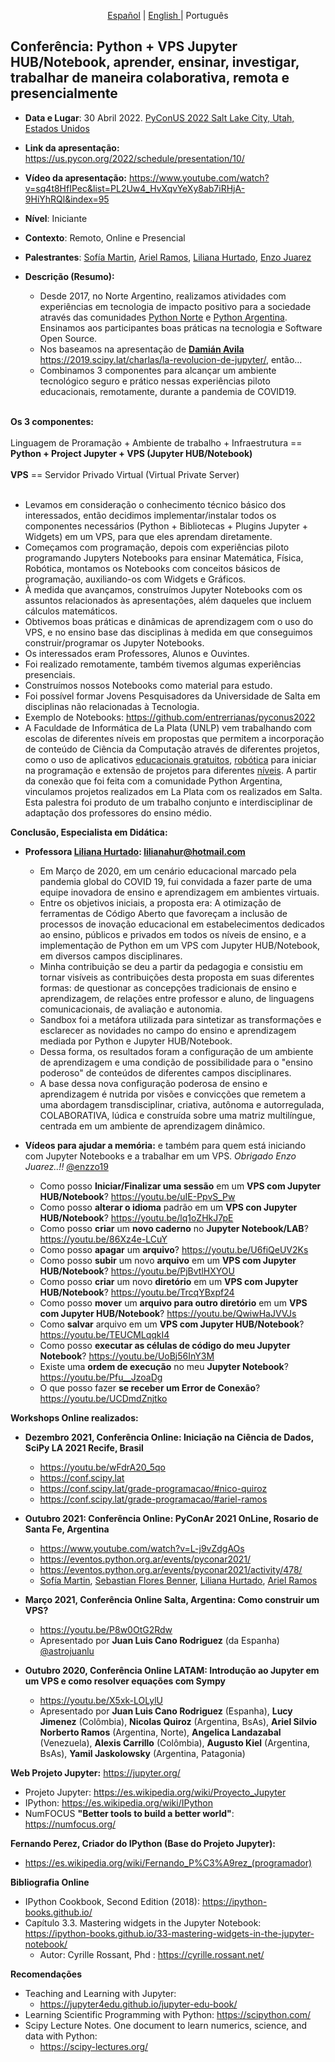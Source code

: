 <p align="center">
<a href="https://github.com/asnramos/pyconus2022#readme"> Español</a> 
|
<a href="https://github.com/asnramos/pyconus2022/blob/main/README.en-EN.md"> English </a>
| 
<span> Português </span>
</p>

## Conferência: Python + VPS Jupyter HUB/Notebook, aprender, ensinar, investigar, trabalhar de maneira colaborativa, remota e presencialmente

* **Data e Lugar**: 30 Abril 2022. [PyConUS 2022 Salt Lake City, Utah, Estados Unidos](https://us.pycon.org/2022)
* **Link da apresentação:** https://us.pycon.org/2022/schedule/presentation/10/
* **Vídeo da apresentação:** https://www.youtube.com/watch?v=sq4t8HfIPec&list=PL2Uw4_HvXqvYeXy8ab7iRHjA-9HiYhRQl&index=95
* **Nível**: Iniciante  
* **Contexto**: Remoto, Online e Presencial
* **Palestrantes**: [Sofía Martin](https://github.com/entrerrianas), [Ariel Ramos](https://us.pycon.org/2022/speaker/profile/11/), [Liliana Hurtado](https://us.pycon.org/2022/speaker/profile/185/), [Enzo Juarez](https://github.com/enzzo19/)
* **Descrição (Resumo):** 

  - Desde 2017, no Norte Argentino, realizamos atividades com experiências em tecnologia de impacto positivo para a sociedade através das comunidades [Python Norte](https://t.me/pythonnorte) e [Python Argentina](https://www.python.org.ar/). Ensinamos aos participantes boas práticas na tecnologia e Software Open Source.<br>
  - Nos baseamos na apresentação de **[Damián Avila](https://github.com/damianavila)** https://2019.scipy.lat/charlas/la-revolucion-de-jupyter/, então...
  - Combinamos 3 componentes para alcançar um ambiente tecnológico seguro e prático nessas experiências piloto educacionais, remotamente, durante a pandemia de COVID19.<br><br>

**Os 3 componentes:**
<br><br>
Linguagem de Proramação + Ambiente de trabalho + Infraestrutura == **Python + Project Jupyter + VPS (Jupyter HUB/Notebook)**
<br><br>
**VPS** == Servidor Privado Virtual (Virtual Private Server)
<br><br>
  - Levamos em consideração o conhecimento técnico básico dos interessados, então decidimos implementar/instalar todos os componentes necessários (Python + Bibliotecas + Plugins Jupyter + Widgets) em um VPS, para que eles aprendam diretamente.
  - Começamos com programação, depois com experiências piloto programando Jupyters Notebooks para ensinar Matemática, Física, Robótica, montamos os Notebooks com conceitos básicos de programação, auxiliando-os com Widgets e Gráficos.
  - À medida que avançamos, construímos Jupyter Notebooks com os assuntos relacionados às apresentações, além daqueles que incluem cálculos matemáticos.
  - Obtivemos boas práticas e dinâmicas de aprendizagem com o uso do VPS, e no ensino base das disciplinas à medida em que conseguimos construir/programar os Jupyter Notebooks.
  - Os interessados ​​eram Professores, Alunos e Ouvintes.
  - Foi realizado remotamente, também tivemos algumas experiências presenciais.
  - Construímos nossos Notebooks como material para estudo.
  - Foi possível formar Jovens Pesquisadores da Universidade de Salta em disciplinas não relacionadas à Tecnologia.
  - Exemplo de Notebooks: https://github.com/entrerrianas/pyconus2022
  - A Faculdade de Informática de La Plata (UNLP) vem trabalhando com escolas de diferentes níveis em propostas que permitem a incorporação de conteúdo de Ciência da Computação através de diferentes projetos, como o uso de aplicativos [educacionais gratuitos](https://lihuen.linti.unlp.edu.ar/index.php?title=Software_Libre_en_escuelas), [robótica](http://robots.linti.unlp.edu.ar/proyecto) para iniciar na programação e extensão de projetos para diferentes [níveis](https://extension.info.unlp.edu.ar/). A partir da conexão que foi feita com a comunidade Python Argentina, vinculamos projetos realizados em La Plata com os realizados em Salta. Esta palestra foi produto de um trabalho conjunto e interdisciplinar de adaptação dos professores do ensino médio.

**Conclusão, Especialista em Didática:**
* **Professora [Liliana Hurtado](https://us.pycon.org/2022/speaker/profile/185/): lilianahur@hotmail.com**
   - Em Março de 2020, em um cenário educacional marcado pela pandemia global do COVID 19, fui convidada a fazer parte de uma equipe inovadora de ensino e aprendizagem em ambientes virtuais.
   - Entre os objetivos iniciais, a proposta era: A otimização de ferramentas de Código Aberto que favoreçam a inclusão de processos de inovação educacional em estabelecimentos dedicados ao ensino, públicos e privados em todos os níveis de ensino, e a implementação de Python em um VPS com Jupyter HUB/Notebook, em diversos campos disciplinares.
   - Minha contribuição se deu a partir da pedagogia e consistiu em tornar visíveis as contribuições desta proposta em suas diferentes formas: de questionar as concepções tradicionais de ensino e aprendizagem, de relações entre professor e aluno, de linguagens comunicacionais, de avaliação e autonomia.
   - Sandbox foi a metáfora utilizada para sintetizar as transformações e esclarecer as novidades no campo do ensino e aprendizagem mediada por Python e Jupyter HUB/Notebook.
   - Dessa forma, os resultados foram a configuração de um ambiente de aprendizagem e uma condição de possibilidade para o "ensino poderoso" de conteúdos de diferentes campos disciplinares.
   - A base dessa nova configuração poderosa de ensino e aprendizagem é nutrida por visões e convicções que remetem a uma abordagem transdisciplinar, criativa, autônoma e autorregulada, COLABORATIVA, lúdica e construída sobre uma matriz multilíngue, centrada em um ambiente de aprendizagem dinâmico.


* **Vídeos para ajudar a memória:** e também para quem está iniciando com Jupyter Notebooks e a trabalhar em um VPS. *Obrigado Enzo Juarez..!!* [@enzzo19](https://github.com/enzzo19/)

  - Como posso **Iniciar/Finalizar uma sessão** em um **VPS com Jupyter HUB/Notebook**? https://youtu.be/uIE-PpvS_Pw
  - Como posso **alterar o idioma** padrão em um **VPS con Jupyter HUB/Notebook**? https://youtu.be/lq1oZHkJ7pE
  - Como posso **criar** um **novo caderno** no **Jupyter Notebook/LAB**? https://youtu.be/86Xz4e-LCuY
  - Como posso **apagar** um **arquivo**? https://youtu.be/U6fiQeUV2Ks
  - Como posso **subir** um novo **arquivo** em um **VPS com Jupyter HUB/Notebook**? https://youtu.be/PjBvtlHXYOU
  - Como posso **criar** um novo **diretório** em um **VPS com Jupyter HUB/Notebook**? https://youtu.be/TrcqYBxpf24
  - Como posso **mover** um **arquivo para outro diretório** em um **VPS com Jupyter HUB/Notebook**? https://youtu.be/QwiwHaJVVJs
  - Como **salvar** arquivo em um **VPS com Jupyter HUB/Notebook**? https://youtu.be/TEUCMLqqkI4
  - Como posso **executar as células de código do meu Jupyter Notebook**? https://youtu.be/UoBj56InY3M
  - Existe uma **ordem de execução** no meu **Jupyter Notebook**? https://youtu.be/Pfu__JzoaDg
  - O que posso fazer **se receber um Error de Conexão**?  https://youtu.be/UCDmdZnjtko

**Workshops Online realizados:**

* **Dezembro 2021, Conferência Online: Iniciação na Ciência de Dados, SciPy LA 2021 Recife, Brasil**
  - https://youtu.be/wFdrA20_5qo
  - https://conf.scipy.lat
  - https://conf.scipy.lat/grade-programacao/#nico-quiroz
  - https://conf.scipy.lat/grade-programacao/#ariel-ramos

* **Outubro 2021:  Conferência Online: PyConAr 2021 OnLine, Rosario de Santa Fe, Argentina**
  - https://www.youtube.com/watch?v=L-j9vZdgAOs
  - https://eventos.python.org.ar/events/pyconar2021/
  - https://eventos.python.org.ar/events/pyconar2021/activity/478/
  - [Sofía Martin](https://github.com/entrerrianas), [Sebastian Flores Benner](https://github.com/sebastiandres/pycon_ar), [Liliana Hurtado](https://us.pycon.org/2022/speaker/profile/185/), [Ariel Ramos](https://github.com/asnramos/pycon_ar)

* **Março 2021, Conferência Online Salta, Argentina: Como construir um VPS?** 
  - https://youtu.be/P8w0OtG2Rdw
  - Apresentado por **Juan Luis Cano Rodriguez** (da Espanha) [@astrojuanlu](https://github.com/astrojuanlu) 

* **Outubro 2020, Conferência Online LATAM: Introdução ao Jupyter em um VPS e como resolver equações com Sympy**
  - https://youtu.be/X5xk-LOLylU
  - Apresentado por **Juan Luis Cano Rodriguez** (Espanha), **Lucy Jimenez** (Colômbia), **Nicolas Quiroz** (Argentina, BsAs), **Ariel Silvio Norberto Ramos** (Argentina, Norte), **Angelica Landazabal** (Venezuela), **Alexis Carrillo** (Colômbia), **Augusto Kiel** (Argentina, BsAs), **Yamil Jaskolowsky** (Argentina, Patagonia)

**Web Projeto Jupyter:** https://jupyter.org/
* Projeto Jupyter: https://es.wikipedia.org/wiki/Proyecto_Jupyter
* IPython: https://es.wikipedia.org/wiki/IPython
* NumFOCUS **"Better tools to build a better world"**: https://numfocus.org/

**Fernando Perez, Criador do IPython (Base do Projeto Jupyter):**
* https://es.wikipedia.org/wiki/Fernando_P%C3%A9rez_(programador)

**Bibliografia Online**
* IPython Cookbook, Second Edition (2018): https://ipython-books.github.io/
* Capítulo 3.3. Mastering widgets in the Jupyter Notebook: https://ipython-books.github.io/33-mastering-widgets-in-the-jupyter-notebook/
  - Autor: Cyrille Rossant, Phd : https://cyrille.rossant.net/

**Recomendações**
* Teaching and Learning with Jupyter: 
  - https://jupyter4edu.github.io/jupyter-edu-book/
* Learning Scientific Programming with Python: https://scipython.com/
* Scipy Lecture Notes. One document to learn numerics, science, and data with Python:
  - https://scipy-lectures.org/

